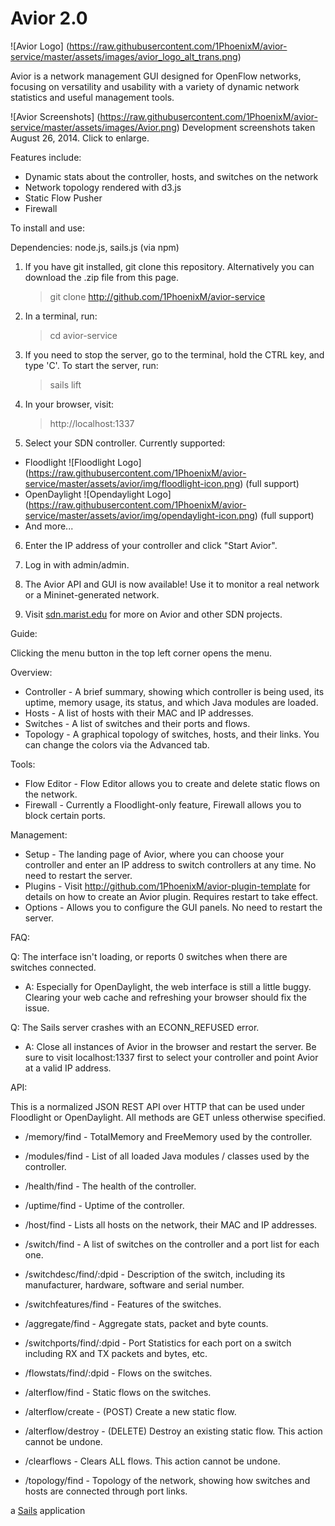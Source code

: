 # Avior 2.0

![Avior Logo]
(https://raw.githubusercontent.com/1PhoenixM/avior-service/master/assets/images/avior_logo_alt_trans.png)

Avior is a network management GUI designed for OpenFlow networks, focusing on versatility and usability
with a variety of dynamic network statistics and useful management tools.

![Avior Screenshots]
(https://raw.githubusercontent.com/1PhoenixM/avior-service/master/assets/images/Avior.png)
Development screenshots taken August 26, 2014. Click to enlarge.

Features include:
  * Dynamic stats about the controller, hosts, and switches on the network
  * Network topology rendered with d3.js
  * Static Flow Pusher
  * Firewall

To install and use:

Dependencies: node.js, sails.js (via npm)

1. If you have git installed, git clone this repository. Alternatively you can download the .zip file from this page.
    
    > git clone http://github.com/1PhoenixM/avior-service

2. In a terminal, run:

    > cd avior-service

3. If you need to stop the server, go to the terminal, hold the CTRL key, and type 'C'. To start the server, run: 

    > sails lift 

4. In your browser, visit:

    > http://localhost:1337

5. Select your SDN controller. Currently supported: 
  * Floodlight ![Floodlight Logo]
(https://raw.githubusercontent.com/1PhoenixM/avior-service/master/assets/avior/img/floodlight-icon.png) (full support)
  * OpenDaylight ![Opendaylight Logo]
(https://raw.githubusercontent.com/1PhoenixM/avior-service/master/assets/avior/img/opendaylight-icon.png) (full support)
  * And more...
    
6. Enter the IP address of your controller and click "Start Avior". 

7. Log in with admin/admin. 

8. The Avior API and GUI is now available! Use it to monitor a real network or a Mininet-generated network.

9. Visit [sdn.marist.edu](http://sdn.marist.edu) for more on Avior and other SDN projects.

Guide:

Clicking the menu button in the top left corner opens the menu.

Overview:
 * Controller - A brief summary, showing which controller is being used, its uptime, memory usage, its status, and which Java modules are loaded.
 * Hosts - A list of hosts with their MAC and IP addresses.
 * Switches - A list of switches and their ports and flows.
 * Topology - A graphical topology of switches, hosts, and their links. You can change the colors via the Advanced tab.

Tools:
 * Flow Editor - Flow Editor allows you to create and delete static flows on the network.
 * Firewall - Currently a Floodlight-only feature, Firewall allows you to block certain ports.

Management:
 * Setup - The landing page of Avior, where you can choose your controller and enter an IP address to switch controllers at any time. No need to restart the server.
 * Plugins - Visit http://github.com/1PhoenixM/avior-plugin-template for details on how to create an Avior plugin. Requires restart to take effect.
 * Options - Allows you to configure the GUI panels. No need to restart the server.

FAQ:

Q: The interface isn't loading, or reports 0 switches when there are switches connected.
 * A: Especially for OpenDaylight, the web interface is still a little buggy. Clearing your web cache and refreshing your browser should fix the issue.

Q: The Sails server crashes with an ECONN_REFUSED error.
 * A: Close all instances of Avior in the browser and restart the server. Be sure to visit localhost:1337 first to select your controller and point Avior at a valid IP address.

API:

This is a normalized JSON REST API over HTTP that can be used under Floodlight or OpenDaylight. All methods are GET unless otherwise specified.

 * /memory/find - TotalMemory and FreeMemory used by the controller.
 * /modules/find - List of all loaded Java modules / classes used by the controller.
 * /health/find - The health of the controller.
 * /uptime/find - Uptime of the controller.

 * /host/find - Lists all hosts on the network, their MAC and IP addresses.

 * /switch/find - A list of switches on the controller and a port list for each one.
 * /switchdesc/find/:dpid - Description of the switch, including its manufacturer, hardware, software and serial number.
 * /switchfeatures/find - Features of the switches.
 * /aggregate/find - Aggregate stats, packet and byte counts.
 * /switchports/find/:dpid - Port Statistics for each port on a switch including RX and TX packets and bytes, etc.
 * /flowstats/find/:dpid - Flows on the switches.

 * /alterflow/find - Static flows on the switches.
 * /alterflow/create - (POST) Create a new static flow.
 * /alterflow/destroy - (DELETE) Destroy an existing static flow. This action cannot be undone.
 * /clearflows - Clears ALL flows. This action cannot be undone.

 * /topology/find - Topology of the network, showing how switches and hosts are connected through port links.

a [Sails](http://sailsjs.org) application